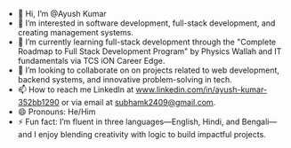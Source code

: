 - 👋 Hi, I’m @Ayush Kumar
- 👀 I’m interested in software development, full-stack development, and creating management systems.
- 🌱 I’m currently learning full-stack development through the "Complete Roadmap to Full Stack Development Program" by Physics Wallah and IT fundamentals via TCS iON Career Edge.
- 💞️ I’m looking to collaborate on on projects related to web development, backend systems, and innovative problem-solving in tech.
- 📫 How to reach me LinkedIn at www.linkedin.com/in/ayush-kumar-352bb1290  or via email at subhamk2409@gmail.com.
- 😄 Pronouns: He/Him
- ⚡ Fun fact: I’m fluent in three languages—English, Hindi, and Bengali—and I enjoy blending creativity with logic to build impactful projects.

<!---
Ayush070721/Ayush070721 is a ✨ special ✨ repository because its `README.md` (this file) appears on your GitHub profile.
You can click the Preview link to take a look at your changes.
--->
